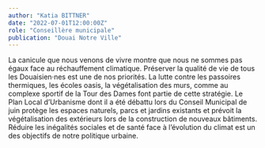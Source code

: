 ```yaml
---
author: "Katia BITTNER"
date: "2022-07-01T12:00:00Z"
role: "Conseillère municipale"
publication: "Douai Notre Ville"
---
```


La canicule que nous venons de vivre montre que nous ne sommes pas égaux face au réchauffement climatique. Préserver la qualité de vie de tous les Douaisien·nes est une de nos priorités. La lutte contre les passoires thermiques,  les écoles oasis, la végétalisation des murs, comme au complexe sportif de la Tour des Dames font partie de cette stratégie. Le Plan Local d’Urbanisme dont il a été débattu lors du Conseil Municipal de juin protège les espaces naturels, parcs et jardins existants et prévoit la végétalisation des extérieurs lors de la construction de nouveaux bâtiments.  Réduire les inégalités sociales et de santé face à l’évolution du climat est un des objectifs de notre politique urbaine.
